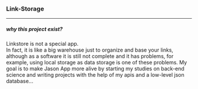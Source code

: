 ### Link-Storage

---


##### why this project exist?

Linkstore is not a special app.  
In fact, it is like a big warehouse just to organize and base your links, 
although as a software it is still not complete and it has problems,
for example, using local storage as data storage is one of these problems. 
My goal is to make Jason App more alive by starting my studies on back-end science
and writing projects with the help of my apis and a low-level json database...

